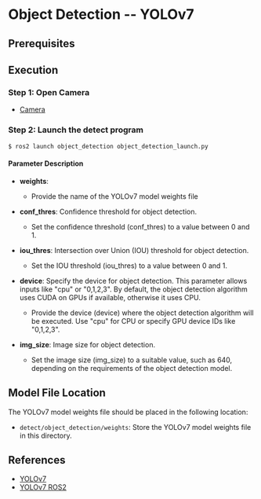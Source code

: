 # Object Detection -- YOLOv7

## Prerequisites


## Execution
### Step 1: Open Camera

* [Camera](README.md#Use-H65-Camera)

### Step 2: Launch the detect program 
`$ ros2 launch object_detection object_detection_launch.py `

#### Parameter Description
* **weights**:
  - Provide the name of the YOLOv7 model weights file

* **conf_thres**: Confidence threshold for object detection.
  - Set the confidence threshold (conf_thres) to a value between 0 and 1.

* **iou_thres**: Intersection over Union (IOU) threshold for object detection.
  - Set the IOU threshold (iou_thres) to a value between 0 and 1.

* **device**: Specify the device for object detection. This parameter allows inputs like "cpu" or "0,1,2,3". By default, the object detection algorithm uses CUDA on GPUs if available, otherwise it uses CPU.
  - Provide the device (device) where the object detection algorithm will be executed. Use "cpu" for CPU or specify GPU device IDs like "0,1,2,3".

* **img_size**: Image size for object detection.
  - Set the image size (img_size) to a suitable value, such as 640, depending on the requirements of the object detection model.

## Model File Location

The YOLOv7 model weights file should be placed in the following location:

- `detect/object_detection/weights`: Store the YOLOv7 model weights file in this directory.

## References
* [YOLOv7](https://github.com/WongKinYiu/yolov7.git)
* [YOLOv7 ROS2](https://github.com/Marnonel6/YOLOv7_ROS2.git)
